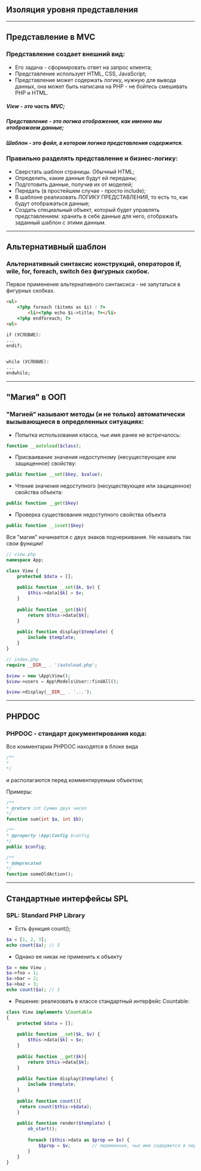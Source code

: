 ## Изоляция уровня представления
***

## Представление в MVC
### Представление создает внешний вид:
- Его задача - сформировать ответ на запрос клиента;
- Представление использует HTML, CSS, JavaScript;
- Представление может содержать логику, нужную для вывода данных, она может быть написана на PHP - не бойтесь смешивать PHP и HTML.


##### View - это часть MVC;
##### Представление - это логика отображения, как именно мы отображаем данные;
##### Шаблон - это файл, в котором логика представления содержится.


### Правильно разделять представление и бизнес-логику:
- Сверстать шаблон страницы. Обычный HTML;
- Определить, какие данные будут ей переданы;
- Подготовить данные, получив их от моделей;
- Передать (в простейшем случае - просто include);
- В шаблоне реализовать ЛОГИКУ ПРЕДСТАВЛЕНИЯ, то есть то, как будут отображаться данные;
- Создать специальный объект, который будет управлять представлением: хранить в себе данные для него, отображать заданный шаблон с этими данным.
___


## Альтернативный шаблон
### Альтернативный синтаксис конструкций, операторов if, wile, for, foreach, switch без фигурных скобок.
Первое применение альтернативного синтаксиса - не запутаться в фигурных скобках.
~~~html
<ul>
    <?php foreach ($items as $i) : ?>
        <li><?php echo $i->title; ?></li>
    <?php endforeach; ?>
<ul>
~~~

~~~html
if (УСЛОВИЕ):
...
endif;
~~~
~~~html

while (УСЛОВИЕ):
...
endwhile;
~~~
___


## "Магия" в ООП
### "Магией" называют методы (и не только) автоматически вызывающиеся в определенных ситуациях:
- Попытка использования класса, чье имя ранее не встречалось:
~~~php
function __autoload($class);
~~~
- Присваивание значения недоступному (несуществующее или защищенное) свойству:
~~~php
public function __set($key, $value);
~~~
- Чтение значения недоступного (несуществующее или защищенное) свойства объекта:
~~~php
public function __get($key)
~~~
- Проверка существования недоступного свойства объекта
~~~php
public function __isset($key)
~~~

Вся "магия" начинается с двух знаков подчеркивания. Не называть так свои функции!


~~~php
// view.php
namespace App;

class View {
    protected $data = [];
    
    public function __set($k, $v) {
        $this->data[$k] = $v;
    }
    
    public function __get($k){
        return $this->data[$k];
    }
    
    public function display($template) {
        include $template;
    }
}

// index.php
require __DIR__ . '/autoload.php';

$view = new \App\View();
$view->users = App\Models\User::findAll();

$view->display(__DIR__ . '...');
~~~
___


## PHPDOC
### PHPDOC - стандарт документирования кода:
Все комментарии PHPDOC находятся в блоке вида
~~~php
/**
* 
*/
~~~
и располагаются перед комментируемым объектом;


Примеры:
~~~php
/**
* @return int Сумма двух чисел
*/
function sum(int $a, int $b);

/**
* @property \App\Config $config
*/
public $config;

/**
* @deprecated
*/
function someOldAction();
~~~
___

## Стандартные интерфейсы SPL
### SPL: Standard PHP Library
- Есть функция count();
~~~php
$a = [1, 2, 3];
echo count($a); // 3
~~~
- Однако ее никак не применить к объекту
~~~php
$a = new View ;
$a->foo = 1;
$a->bar = 2;
$a->baz = 3;
echo count($a); // 1
~~~
- Решение: реализовать в классе стандартный интерфейс Countable:
~~~php
class View implements \Countable
{
    protected $data = [];
    
    public function __set($k, $v) {
        $this->data[$k] = $v;
    }
    
    public function __get($k){
        return $this->data[$k];
    }
    
    public function display($template) {
        include $template;
    }
    
    public function count(){
     return count($this->$data);
    }
    
    public function render($template) {
        ob_start();
    
        foreach ($this->data as $prop => $v) {
            $$prop = $v;        // переменная, чье имя содержится в переменной
        }
    }
}
~~~